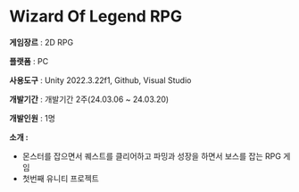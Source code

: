 # Wizard Of Legend RPG

**게임장르** : 2D RPG

**플랫폼** : PC

**사용도구** : Unity 2022.3.22f1, Github, Visual Studio

**개발기간** : 개발기간 2주(24.03.06 ~ 24.03.20)

**개발인원** : 1명

**소개 :**  

- 몬스터를 잡으면서 퀘스트를 클리어하고 파밍과 성장을 하면서 보스를 잡는 RPG 게임
- 첫번째 유니티 프로젝트
